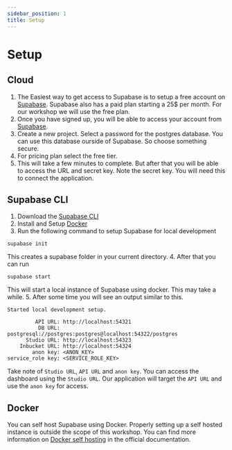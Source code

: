 ```yaml
---
sidebar_position: 1
title: Setup
---
```


# Setup

## Cloud

1. The Easiest way to get access to Supabase is to setup a free account on [Supabase](https://www.supabase.com/). Supabase also has a paid plan starting a 25$ per month. For our workshop we will use the free plan.
2. Once you have signed up, you will be able to access your account from [Supabase](https://app.supabase.io).
3. Create a new project. Select a password for the postgres database. You can use this database ourside of Supabase. So choose something secure.
4. For pricing plan select the free tier.
5. This will take a few minutes to complete. But after that you will be able to access the URL and secret key. Note the secret key. You will need this to connect the application.

## Supabase CLI

1. Download the [Supabase CLI](https://github.com/supabase/cli)
2. Install and Setup [Docker](https://docs.docker.com/get-docker/) 
3. Run the following command to setup Supabase for local development
  ```
  supabase init
  ```
  This creates a supabase folder in your current directory.
4. After that you can run
   ```
   supabase start
   ```
  This will start a local instance of Supabase using docker. This may take a while.
5. After some time you will see an output similar to this.
```
Started local development setup.

         API URL: http://localhost:54321
          DB URL: postgresql://postgres:postgres@localhost:54322/postgres
      Studio URL: http://localhost:54323
    Inbucket URL: http://localhost:54324
        anon key: <ANON_KEY>
service_role key: <SERVICE_ROLE_KEY>
```
  Take note of `Studio URL`, `API URL` and `anon key`. You can access the dashboard using the `Studio URL`. Our application will target the `API URL` and use the `anon key` for access.

## Docker

You can self host Supabase using Docker. Properly setting up a self hosted instance is outside the scope of this workshop. You can find more information on [Docker self hosting](https://supabase.com/docs/guides/hosting/docker) in the official documentation.
